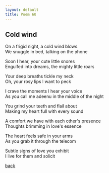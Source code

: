```yaml
---
layout: default
title: Poem 60
---
```


## Cold wind

On a frigid night, a cold wind blows \
We snuggle in bed, talking on the phone

Soon I hear, your cute little snores \
Engulfed into dreams, the mighty little roars

Your deep breaths tickle my neck \
Oh, your rosy lips I want to peck

I crave the moments I hear your voice \
As you call me adeenu in the middle of the night

You grind your teeth and flail about \
Making my heart full with every sound

A comfort we have with each other's presence \
Thoughts brimming in love's essence

The heart feels safe in your arms \
As you grab it through the telecom

Subtle signs of love you exhibit \
I live for them and solicit

 [back](../index-page.html)
